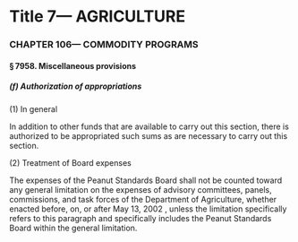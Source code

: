 
# Title 7— AGRICULTURE
### CHAPTER 106— COMMODITY PROGRAMS
#### § 7958. Miscellaneous provisions
##### (f) Authorization of appropriations

(1) In general

In addition to other funds that are available to carry out this section, there is authorized to be appropriated such sums as are necessary to carry out this section.

(2) Treatment of Board expenses

The expenses of the Peanut Standards Board shall not be counted toward any general limitation on the expenses of advisory committees, panels, commissions, and task forces of the Department of Agriculture, whether enacted before, on, or after May 13, 2002 , unless the limitation specifically refers to this paragraph and specifically includes the Peanut Standards Board within the general limitation.
